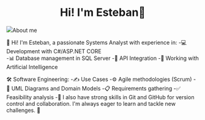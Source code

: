 <div align="center">
<h1 align="center">Hi! I'm Esteban👋</h1>
</div>
<img src="[https://imgur.com/OcLTH9X](https://imgur.com/OcLTH9X)"



## About me

👋 Hi! I'm Esteban, a passionate Systems Analyst with experience in:
-💻 Development with C#/ASP.NET CORE                                                                                                                                   
-📊 Database management in SQL Server
-🔗 API Integration
-🤖 Working with Artificial Intelligence

🛠️ Software Engineering:
-✍️ Use Cases
-⚙️ Agile methodologies (Scrum)
-📐 UML Diagrams and Domain Models
-📋 Requirements gathering
-✅ Feasibility analysis
-🌟 I also have strong skills in Git and GitHub for version control and collaboration.
I'm always eager to learn and tackle new challenges. 🚀
<br>


